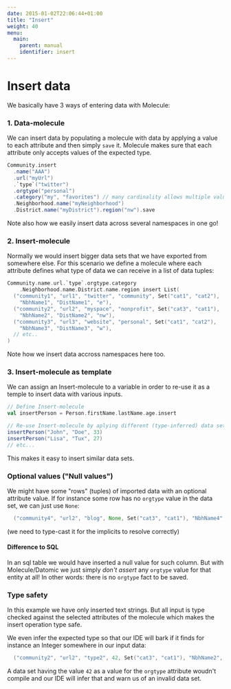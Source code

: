 ```yaml
---
date: 2015-01-02T22:06:44+01:00
title: "Insert"
weight: 40
menu:
  main:
    parent: manual
    identifier: insert
---
```


# Insert data

We basically have 3 ways of entering data with Molecule:

### 1. Data-molecule

We can insert data by populating a molecule with data by applying a value to each 
attribute and then simply `save` it. Molecule makes sure 
that each attribute only accepts values of the expected type.

```scala
Community.insert
  .name("AAA")
  .url("myUrl")
  .`type`("twitter")
  .orgtype("personal")
  .category("my", "favorites") // many cardinality allows multiple values
  .Neighborhood.name("myNeighborhood")
  .District.name("myDistrict").region("nw").save
```

Note also how we easily insert data across several namespaces in one go!


### 2. Insert-molecule

Normally we would insert bigger data sets that we have exported from 
somewhere else. For this scenario we define a molecule where each 
attribute defines what type of data we can receive in a list of data tuples:

```scala
Community.name.url.`type`.orgtype.category
    .Neighborhood.name.District.name.region insert List(
  ("community1", "url1", "twitter", "community", Set("cat1", "cat2"), 
    "NbhName1", "DistName1", "e"),
  ("community2", "url2", "myspace", "nonprofit", Set("cat3", "cat1"), 
    "NbhName2", "DistName2", "nw"),
  ("community3", "url3", "website", "personal", Set("cat1", "cat2"), 
    "NbhName3", "DistName3", "w"),
  // etc..
)
```
Note how we insert data accross namespaces here too.

### 3. Insert-molecule as template

We can assign an Insert-molecule to a variable in order to re-use it as a temple to insert data with various inputs.

```scala
// Define Insert-molecule
val insertPerson = Person.firstName.lastName.age.insert

// Re-use Insert-molecule by aplying different (type-inferred) data sets
insertPerson("John", "Doe", 33)
insertPerson("Lisa", "Tux", 27)
// etc...
```
This makes it easy to insert similar data sets.

### Optional values ("Null values")

We might have some "rows" (tuples) of imported data with an optional attribute
value. If for instance some row has no `orgtype` value in the data set, we can
just use `None`:

```scala
  ("community4", "url2", "blog", None, Set("cat3", "cat1"), "NbhName4", "DistName4", "ne"), // ...
```
(we need to type-cast it for the implicits to resolve correctly)

#### Difference to SQL

In an sql table we would have inserted a null value for such column. But with
Molecule/Datomic we just simply _don't assert_ any `orgtype` value for that 
entity at all! In other words: there is no `orgtype` fact to be saved.

### Type safety

In this example we have only inserted text strings. But all input is type
checked against the selected attributes of the molecule which makes the
insert operation type safe. 

We even infer the expected type so that our 
IDE will bark if it finds for instance an Integer somewhere in our input data: 

```scala
  ("community2", "url2", "type2", 42, Set("cat3", "cat1"), "NbhName2", "DistName2", "DistReg2"), // ...
```
A data set having the value `42` as a value for the `orgtype` attribute 
woudn't compile and our IDE will infer that and warn us of an invalid data set.
